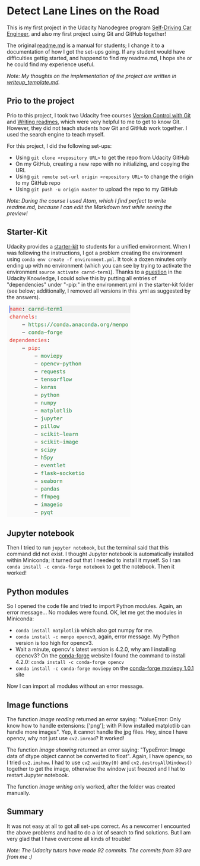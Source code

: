 # **Detect Lane Lines on the Road**
This is my first project in the Udacity Nanodegree program [Self-Driving Car Engineer](https://www.udacity.com/course/self-driving-car-engineer-nanodegree--nd013), and also my first project using Git and GitHub together!

The original [readme.md](https://github.com/udacity/CarND-LaneLines-P1) is a manual for students; I change it to a documentation of how I got the set-ups going. If any student would have difficulties gettig started, and happend to find my readme.md, I hope she or he could find my experience useful.

*Note: My thoughts on the implementation of the project are written in [writeup_template.md](https://github.com/dingchen-github/DetectLaneLines/blob/master/writeup_template.md).*

## Prio to the project
Prio to this project, I took two Udacity free courses [Version Control with Git](https://www.udacity.com/course/version-control-with-git--ud123) and [Writing readmes](https://www.udacity.com/course/writing-readmes--ud777), which were very helpful to me to get to know Git. However, they did not teach students how Git and GitHub work together. I used the search engine to teach myself.

For this project, I did the following set-ups:
* Using `git clone <repository URL>` to get the repo from Udacity GitHub
* On my GitHub, creating a new repo with no initializing, and copying the URL
* Using `git remote set-url origin <repository URL>` to change the origin to my GitHub repo
* Using `git push -u origin master` to upload the repo to my GitHub

*Note: During the course I used Atom, which I find perfect to write readme.md, because I can edit the Markdown text while seeing the preview!*


## Starter-Kit
Udacity provides a [starter-kit](https://github.com/udacity/CarND-LaneLines-P1) to students for a unified environment. When I was following the instructions, I got a problem creating the environment using `conda env create -f environment.yml`. It took a dozen minutes only ending up with no environment (which you can see by trying to activate the environment `source activate carnd-term1`). Thanks to a [question](https://knowledge.udacity.com/questions/55633) in the Udacity Knowledge, I could solve this by putting all entries of "dependencies" under "-pip:" in the environment.yml in the starter-kit folder (see below; additionally, I removed all versions in this .yml as suggested by the answers).

![Screenshot of my environment.yml](https://github.com/dingchen-github/DetectLaneLines/blob/master/yml.png)

## Jupyter notebook

Then I tried to run `jupyter notebook`, but the terminal said that this command did not exist. I thought Jupyter notebook is automatically installed within Miniconda; it turned out that I needed to install it myself. So I ran `conda install -c conda-forge notebook` to get the notebook. Then it worked!

## Python modules

So I opened the code file and tried to import Python modules. Again, an error message... No modules were found. OK, let me get the modules in Miniconda:
- `conda install matplotlib` which also got numpy for me.
- `conda install -c menpo opencv3`, again, error message. My Python version is too high for opencv3.
- Wait a minute, opencv's latest version is 4.2.0, why am I installing opencv3? On the [conda-forge](https://anaconda.org/conda-forge/opencv) website I found the command to install 4.2.0: `conda install -c conda-forge opencv`
- `conda install -c conda-forge moviepy` on the [conda-forge moviepy 1.0.1](https://anaconda.org/conda-forge/moviepy) site

Now I can import all modules without an error message.

## Image functions

The function *image reading* returned an error saying: "ValueError: Only know how to handle extensions: ['png']; with Pillow installed matplotlib can handle more images". Yep, it cannot handle the jpg files. Hey, since I have opencv, why not just use `cv2.imread`? It worked!

The function *image showing* returned an error saying: "TypeError: Image data of dtype object cannot be converted to float". Again, I have opencv, so I tried `cv2.imshow`. I had to use `cv2.waitKey(0)` and `cv2.destroyAllWindows()` together to get the image, otherwise the window just freezed and I hat to restart Jupyter notebook.

The function *image writing* only worked, after the folder was created manually.

## Summary

It was not easy at all to got all set-ups correct. As a newcomer I encounted the above problems and had to do a lot of search to find solutions. But I am very glad that I have overcome all kinds of trouble!

*Note: The Udacity tutors have made 92 commits. The commits from 93 are from me :)*
